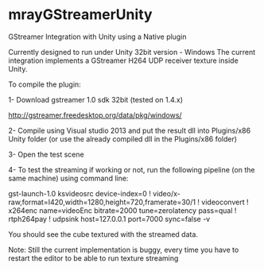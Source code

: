 # mrayGStreamerUnity
GStreamer Integration with Unity using a Native plugin 

Currently designed to run under Unity 32bit version - Windows
The current integration implements a GStreamer H264 UDP receiver texture inside Unity. 

To compile the plugin:

1- Download gstreamer 1.0 sdk 32bit (tested on 1.4.x)

http://gstreamer.freedesktop.org/data/pkg/windows/

2- Compile using Visual studio 2013 and put the result dll into Plugins/x86 Unity folder (or use the already compiled dll in the Plugins/x86 folder)

3- Open the test scene

4- To test the streaming if working or not, run the following pipeline (on the same machine) using command line:

gst-launch-1.0 ksvideosrc device-index=0 ! video/x-raw,format=I420,width=1280,height=720,framerate=30/1 ! videoconvert ! x264enc name=videoEnc bitrate=2000 tune=zerolatency pass=qual ! rtph264pay ! udpsink host=127.0.0.1 port=7000 sync=false -v


You should see the cube textured with the streamed data.

Note: Still the current implementation is buggy, every time you have to restart the editor to be able to run texture streaming

